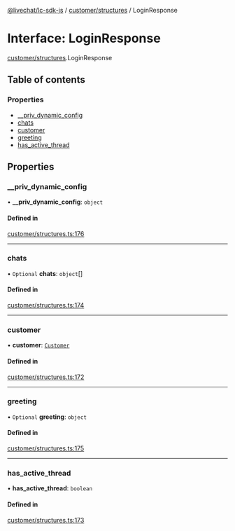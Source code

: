 [@livechat/lc-sdk-js](../README.md) / [customer/structures](../modules/customer_structures.md) / LoginResponse

# Interface: LoginResponse

[customer/structures](../modules/customer_structures.md).LoginResponse

## Table of contents

### Properties

- [\_\_priv\_dynamic\_config](customer_structures.LoginResponse.md#__priv_dynamic_config)
- [chats](customer_structures.LoginResponse.md#chats)
- [customer](customer_structures.LoginResponse.md#customer)
- [greeting](customer_structures.LoginResponse.md#greeting)
- [has\_active\_thread](customer_structures.LoginResponse.md#has_active_thread)

## Properties

### \_\_priv\_dynamic\_config

• **\_\_priv\_dynamic\_config**: `object`

#### Defined in

[customer/structures.ts:176](https://github.com/livechat/lc-sdk-js/blob/7431f2f/src/customer/structures.ts#L176)

___

### chats

• `Optional` **chats**: `object`[]

#### Defined in

[customer/structures.ts:174](https://github.com/livechat/lc-sdk-js/blob/7431f2f/src/customer/structures.ts#L174)

___

### customer

• **customer**: [`Customer`](objects.Customer.md)

#### Defined in

[customer/structures.ts:172](https://github.com/livechat/lc-sdk-js/blob/7431f2f/src/customer/structures.ts#L172)

___

### greeting

• `Optional` **greeting**: `object`

#### Defined in

[customer/structures.ts:175](https://github.com/livechat/lc-sdk-js/blob/7431f2f/src/customer/structures.ts#L175)

___

### has\_active\_thread

• **has\_active\_thread**: `boolean`

#### Defined in

[customer/structures.ts:173](https://github.com/livechat/lc-sdk-js/blob/7431f2f/src/customer/structures.ts#L173)
